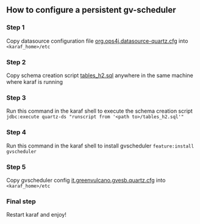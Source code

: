 ## How to configure a persistent gv-scheduler

### Step 1
Copy datasource configuration file [org.ops4j.datasource-quartz.cfg](https://github.com/green-vulcano/gv-engine/raw/master/gvengine/gvscheduler/org.ops4j.datasource-quartz.cfg) into `<karaf_home>/etc`

### Step 2
Copy schema creation script [tables_h2.sql](https://github.com/green-vulcano/gv-engine/raw/master/gvengine/gvscheduler/tables_h2.sql) anywhere in the same machine where karaf is running

### Step 3
Run this command in the karaf shell to execute the schema creation script `jdbc:execute quartz-ds "runscript from '<path to>/tables_h2.sql'"`

### Step 4
 Run this command in the karaf shell to install gvscheduler `feature:install gvscheduler`

### Step 5
Copy gvscheduler config [it.greenvulcano.gvesb.quartz.cfg](https://github.com/green-vulcano/gv-engine/raw/master/gvengine/gvscheduler/it.greenvulcano.gvesb.quartz.cfg) into `<karaf_home>/etc`

### Final step
Restart karaf and enjoy!
